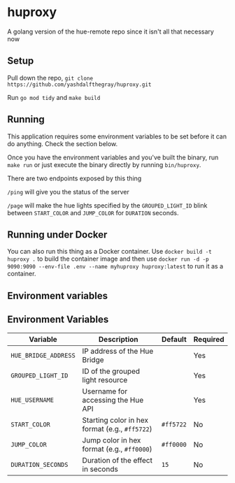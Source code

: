 # huproxy

A golang version of the hue-remote repo since it isn't all that necessary now

## Setup

Pull down the repo, `git clone https://github.com/yashdalfthegray/huproxy.git`

Run `go mod tidy` and `make build`

## Running

This application requires some environment variables to be set before it can do anything. Check the section below.

Once you have the environment variables and you've built the binary, run `make run` or just execute the binary directly by running `bin/huproxy`.

There are two endpoints exposed by this thing

`/ping` will give you the status of the server

`/page` will make the hue lights specified by the `GROUPED_LIGHT_ID` blink between `START_COLOR` and `JUMP_COLOR` for `DURATION` seconds.

## Running under Docker

You can also run this thing as a Docker container. Use `docker build -t huproxy .` to build the container image and then use `docker run -d -p 9090:9090 --env-file .env --name myhuproxy huproxy:latest` to run it as a container.

## Environment variables

## Environment Variables

| Variable             | Description                                    | Default   | Required |
| -------------------- | ---------------------------------------------- | --------- | -------- |
| `HUE_BRIDGE_ADDRESS` | IP address of the Hue Bridge                   |           | Yes      |
| `GROUPED_LIGHT_ID`   | ID of the grouped light resource               |           | Yes      |
| `HUE_USERNAME`       | Username for accessing the Hue API             |           | Yes      |
| `START_COLOR`        | Starting color in hex format (e.g., `#ff5722`) | `#ff5722` | No       |
| `JUMP_COLOR`         | Jump color in hex format (e.g., `#ff0000`)     | `#ff0000` | No       |
| `DURATION_SECONDS`   | Duration of the effect in seconds              | `15`      | No       |
